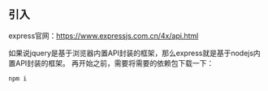 
## 引入
express官网：https://www.expressjs.com.cn/4x/api.html

如果说jquery是基于浏览器内置API封装的框架，那么express就是基于nodejs内置API封装的框架。
再开始之前，需要将需要的依赖包下载一下：
```
npm i
```



